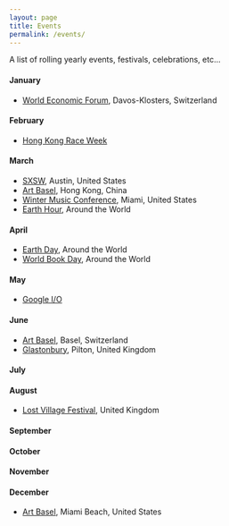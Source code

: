 ```yaml
---
layout: page
title: Events
permalink: /events/
---
```


A list of rolling yearly events, festivals, celebrations, etc...

#### January

- [World Economic Forum](https://www.weforum.org/), Davos-Klosters, Switzerland

#### February

- [Hong Kong Race Week](http://www.hongkongraceweek.com) 

#### March

- [SXSW](https://www.sxsw.com/), Austin, United States
- [Art Basel](https://www.artbasel.com/hong-kong), Hong Kong, China
- [Winter Music Conference](http://www.wintermusicconference.com), Miami, United States
- [Earth Hour](https://www.earthhour.org/), Around the World

#### April

- [Earth Day](http://www.earthday.org), Around the World
- [World Book Day](http://www.worldbookday.com/), Around the World

#### May

- [Google I/O](https://events.google.com/io/)

#### June

- [Art Basel](https://www.artbasel.com/basel), Basel, Switzerland
- [Glastonbury](http://www.glastonburyfestivals.co.uk/), Pilton, United Kingdom

#### July

#### August

- [Lost Village Festival](http://lostvillagefestival.com), United Kingdom

#### September

#### October

#### November

#### December

- [Art Basel](https://www.artbasel.com/miami-beach), Miami Beach, United States